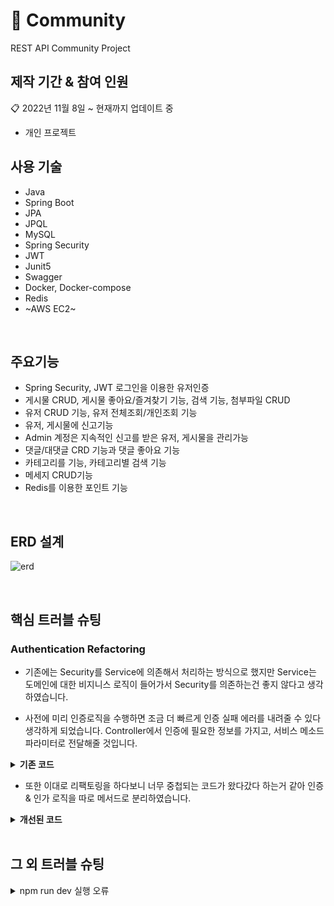 # :pushpin: Community
  REST API Community Project
</br>

## 제작 기간 & 참여 인원
📋 2022년 11월 8일 ~ 현재까지 업데이트 중
- 개인 프로젝트

## 사용 기술

  - Java 
  - Spring Boot
  - JPA
  - JPQL
  - MySQL
  - Spring Security
  - JWT
  - Junit5
  - Swagger
  - Docker, Docker-compose
  - Redis
  - ~AWS EC2~
</br>

## 주요기능
* Spring Security, JWT 로그인을 이용한 유저인증
* 게시물 CRUD, 게시물 좋아요/즐겨찾기 기능, 검색 기능, 첨부파일 CRUD
* 유저 CRUD 기능, 유저 전체조회/개인조회 기능
* 유저, 게시물에 신고기능
* Admin 계정은 지속적인 신고를 받은 유저, 게시물을 관리가능
* 댓글/대댓글 CRD 기능과 댓글 좋아요 기능
* 카테고리를 기능, 카테고리별 검색 기능
* 메세지 CRUD기능
* Redis를 이용한 포인트 기능
</br>

## ERD 설계
![erd](https://user-images.githubusercontent.com/78191801/236016530-5501dde1-ccab-4c67-bce2-3746bcd9f4ef.png)

</br>

## 핵심 트러블 슈팅
### Authentication Refactoring
- 기존에는 Security를 Service에 의존해서 처리하는 방식으로 했지만 Service는 도메인에 대한 비지니스 로직이 들어가서 Security를 의존하는건 좋지 않다고 생각하였습니다. 

- 사전에 미리 인증로직을 수행하면 조금 더 빠르게 인증 실패 에러를 내려줄 수 있다 생각하게 되었습니다.
  Controller에서 인증에 필요한 정보를 가지고, 서비스 메소드 파라미터로 전달해줄 것입니다.

<details>
<summary><b>기존 코드</b></summary>
<div markdown="1">

~~~java
  
  /**
  * BoardController
  */
  @PostMapping("/boards")
    @ResponseStatus(HttpStatus.CREATED)
    public Response createBoard(@Valid @ModelAttribute BoardCreateRequest req,
                           @RequestParam(value = "category", defaultValue = "1") int categoryId) {
        return Response.success(boardService.createBoard(req, categoryId));
    }
  
  /**
  * BoardService
  */
  @Transactional
    public BoardCreateResponse createBoard(BoardCreateRequest req, int categoryId) {
        Authentication authentication = SecurityContextHolder.getContext().getAuthentication();
        Member meber = memberRepository.findByUsername(authentication.getName()).orElseThrow(MemberNotFoundException::new);
        List<Image> images = req.getImages().stream().map(i -> new Image(i.getOriginalFilename())).collect(toList());
        Category category = categoryRepository.findById(categoryId).orElseThrow(CategoryNotFoundException::new);
        Board board = boardRepository.save(new Board(req.getTitle(), req.getContent(), user, category, images));
~~~
  
  

</div>
</details>
  
- 또한 이대로 리팩토링을 하다보니 너무 중첩되는 코드가 왔다갔다 하는거 같아 
  인증 & 인가 로직을 따로 메서드로 분리하였습니다. 

<details>
<summary><b>개선된 코드</b></summary>
<div markdown="1">

~~~java
  
   /**
  * BoardController
  */
  @PostMapping("/boards")
    @ResponseStatus(HttpStatus.CREATED)
    public Response createBoard(@Valid @ModelAttribute BoardCreateRequest req,
                           @RequestParam(value = "category", defaultValue = "1") int categoryId) {
        Member member = getPrincipal();
        return Response.success(boardService.createBoard(req, categoryId, member));
    }
    private Member getPrincipal() {
        Authentication authentication = SecurityContextHolder.getContext().getAuthentication();
        Member member = memberRepository.findByUsername(authentication.getName())
                .orElseThrow(MemberNotFoundException::new);
        return member;
  
  
  /**
  * BoardService
  */
  @Override
    public BoardCreateResponse createBoard(BoardCreateRequest req, int categoryId, Member member) {
        List<Image> images = req.getImages().stream().
                map(i -> new Image(i.getOriginalFilename()))
                .collect(toList());
        Category category = categoryRepository.findById(categoryId).orElseThrow(CategoryNotFoundException::new);
        Board board = boardRepository.save(new Board(req.getTitle(), req.getContent(), member, category, images));
        uploadImages(board.getImages(), req.getImages());
        return new BoardCreateResponse(board.getId(), board.getTitle(), board.getContent());
    }
  
~~~

</div>
</details>

</br>

## 그 외 트러블 슈팅
<details>
<summary>npm run dev 실행 오류</summary>
<div markdown="1">

- Webpack-dev-server 버전을 3.0.0으로 다운그레이드로 해결
- `$ npm install —save-dev webpack-dev-server@3.0.0`

</div>
</details>


